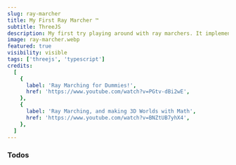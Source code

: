 ```yaml
---
slug: ray-marcher
title: My First Ray Marcher ™
subtitle: ThreeJS
description: My first try playing around with ray marchers. It implements a simple diffusion light model and it displaces a sphere SDF with a blend of sine functions.
image: ray-marcher.webp
featured: true
visibility: visible
tags: ['threejs', 'typescript']
credits:
  [
    {
      label: 'Ray Marching for Dummies!',
      href: 'https://www.youtube.com/watch?v=PGtv-dBi2wE',
    },
    {
      label: 'Ray Marching, and making 3D Worlds with Math',
      href: 'https://www.youtube.com/watch?v=BNZtUB7yhX4',
    },
  ]
---
```


### Todos
